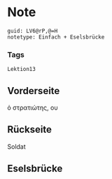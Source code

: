 # Note
```
guid: LV6@rP,@=H
notetype: Einfach + Eselsbrücke
```

### Tags
```
Lektion13
```

## Vorderseite
ὁ στρατιώτης, ου

## Rückseite
Soldat

## Eselsbrücke

